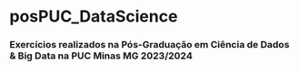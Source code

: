 # posPUC_DataScience

### Exercícios realizados na Pós-Graduação em Ciência de Dados & Big Data na PUC Minas MG 2023/2024
